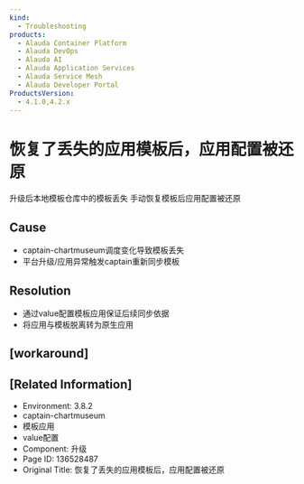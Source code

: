 ```yaml
---
kind:
  - Troubleshooting
products:
  - Alauda Container Platform
  - Alauda DevOps
  - Alauda AI
  - Alauda Application Services
  - Alauda Service Mesh
  - Alauda Developer Portal
ProductsVersion:
  - 4.1.0,4.2.x
---
```

<!-- A type of document that involves encountering a fault, diagnosing it, performing root cause analysis, and providing solutions. -->

# 恢复了丢失的应用模板后，应用配置被还原

升级后本地模板仓库中的模板丢失 手动恢复模板后应用配置被还原

## Cause
- captain-chartmuseum调度变化导致模板丢失
- 平台升级/应用异常触发captain重新同步模板

## Resolution
- 通过value配置模板应用保证后续同步依据
- 将应用与模板脱离转为原生应用

## [workaround]

## [Related Information]
- Environment: 3.8.2
- captain-chartmuseum
- 模板应用
- value配置
- Component: 升级
- Page ID: 136528487
- Original Title: 恢复了丢失的应用模板后，应用配置被还原
